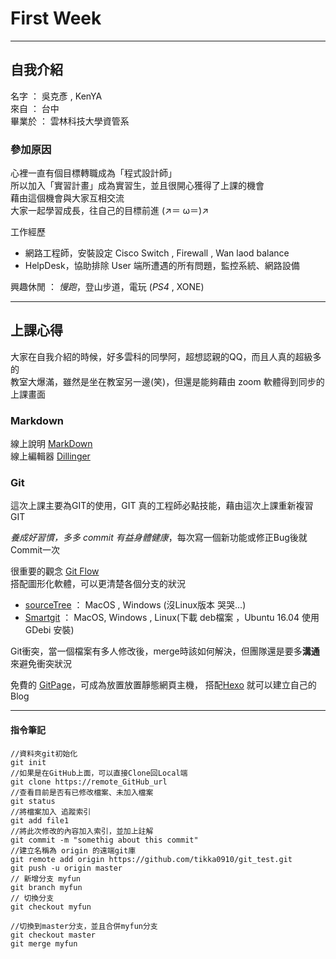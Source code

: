 # First Week #
----------
## 自我介紹 ##
名字   ： 吳克彥 , KenYA  
來自   ： 台中  
畢業於 ： 雲林科技大學資管系  
### 參加原因
心裡一直有個目標轉職成為「程式設計師」  
所以加入「實習計畫」成為實習生，並且很開心獲得了上課的機會  
藉由這個機會與大家互相交流  
大家一起學習成長，往自己的目標前進 (↗＝ ω＝)↗

工作經歷  
  - 網路工程師，安裝設定 Cisco Switch , Firewall , Wan laod balance
  - HelpDesk，協助排除 User 端所遭遇的所有問題，監控系統、網路設備  

興趣休閒 ： *慢跑*，登山步道，電玩 (_PS4_ , XONE)  

----------
## 上課心得 ##
大家在自我介紹的時候，好多雲科的同學阿，超想認親的QQ，而且人真的超級多的  
教室大爆滿，雖然是坐在教室另一邊(笑)，但還是能夠藉由 zoom 軟體得到同步的上課畫面
### Markdown
線上說明 [MarkDown](http://markdown.tw/)  
線上編輯器 [Dillinger](http://dillinger.io/)

### Git
這次上課主要為GIT的使用，GIT 真的工程師必點技能，藉由這次上課重新複習GIT  

*養成好習慣，多多 commit 有益身體健康*，每次寫一個新功能或修正Bug後就Commit一次  


很重要的觀念 [Git Flow](https://github.com/trunk-studio/hellojs-gitbook/blob/master/vcs/git/flow/README.md)  
搭配圖形化軟體，可以更清楚各個分支的狀況  
-  [sourceTree](https://www.sourcetreeapp.com/) ： MacOS , Windows (沒Linux版本 哭哭...)
-  [Smartgit](http://www.syntevo.com/smartgit/download) ： MacOS, Windows , Linux(下載 deb檔案 ，Ubuntu 16.04 使用 GDebi 安裝)

Git衝突，當一個檔案有多人修改後，merge時該如何解決，但團隊還是要多**溝通**來避免衝突狀況  

免費的 [GitPage](https://pages.github.com/)，可成為放置放置靜態網頁主機，
搭配[Hexo](https://hexo.io/zh-tw/) 就可以建立自己的Blog  

----------

#### 指令筆記
```
//資料夾git初始化
git init
//如果是在GitHub上面，可以直接Clone回Local端
git clone https://remote_GitHub_url
//查看目前是否有已修改檔案、未加入檔案
git status
//將檔案加入 追蹤索引
git add file1
//將此次修改的內容加入索引，並加上註解
git commit -m "somethig about this commit"
//建立名稱為 origin 的遠端git庫
git remote add origin https://github.com/tikka0910/git_test.git
git push -u origin master
// 新增分支 myfun
git branch myfun
// 切換分支
git checkout myfun

//切換到master分支，並且合併myfun分支
git checkout master
git merge myfun
```

